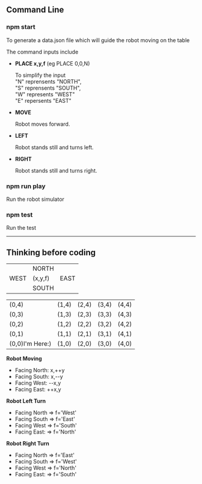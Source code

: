 <h2>Command Line</h2>
<h3>npm start</h3>
<p>To generate a data.json file which will guide the robot moving on the table</p>
<p>The command inputs include</p>
<ul>
  <li>
      <b>PLACE x,y,f</b><span> (eg  PLACE 0,0,N)</span><br/>
      <p>To simplify the input<br/>
      "N" reprensents "NORTH",<br/>
      "S" reprensents "SOUTH",<br/>
      "W" represents "WEST"<br/>
      "E" repersents "EAST"</p>
  </li>
  <li>
    <b>MOVE</b>
    <p>Robot moves forward.</p>
  </li>
  <li>
    <b>LEFT</b>
    <p>Robot stands still and turns left.</p>
  </li>
  <li>
    <b>RIGHT</b>
    <p>Robot stands still and turns right.</p>
  </li>
</ul>
<h3>npm run play</h3>
<p>Run the robot simulator</p>
<h3>npm test</h3>
<p>Run the test</p>
<hr/>

<h2>Thinking before coding</h2>
<table>
  <tr>
    <td></td>
    <td>NORTH</td>
    <td></td>
  </tr>
  <tr>
    <td>WEST</td>
    <td>(x,y,f)</td>
    <td>EAST</td>
  </tr>
  <tr>
    <td></td>
    <td>SOUTH</td>
    <td></td>
  </tr>
</table>
<table>
  <tr>
    <td>(0,4)</td>
    <td>(1,4)</td>
    <td>(2,4)</td>
    <td>(3,4)</td>
    <td>(4,4)</td>
  </tr>
  <tr>
    <td>(0,3)</td>
    <td>(1,3)</td>
    <td>(2,3)</td>
    <td>(3,3)</td>
    <td>(4,3)</td>
  </tr>
  <tr>
    <td>(0,2)</td>
    <td>(1,2)</td>
    <td>(2,2)</td>
    <td>(3,2)</td>
    <td>(4,2)</td>
  </tr>
  <tr>
    <td>(0,1)</td>
    <td>(1,1)</td>
    <td>(2,1)</td>
    <td>(3,1)</td>
    <td>(4,1)</td>
  </tr>
  <tr>
    <td>(0,0)I'm Here:)</td>
    <td>(1,0)</td>
    <td>(2,0)</td>
    <td>(3,0)</td>
    <td>(4,0)</td>
  </tr>
</table>
<b>Robot Moving</b>
<ul>
  <li>
    Facing North: x,++y 
  </li>
  <li>
    Facing South: x,--y 
  </li>
  <li>
    Facing West: --x,y 
  </li>
  <li>
    Facing East: ++x,y 
  </li>
</ul>
<b>Robot Left Turn</b>
<ul>
  <li>
    Facing North  =>  f='West'
  </li>
  <li>
    Facing South  =>  f='East'   
  </li>
  <li>
    Facing West   =>  f='South'
  </li>
  <li>
    Facing East: =>   f='North'
  </li>
</ul>
<b>Robot Right Turn</b>
<ul>
  <li>
    Facing North  =>  f='East'
  </li>
  <li>
    Facing South  =>  f='West'   
  </li>
  <li>
    Facing West   =>  f='North'
  </li>
  <li>
    Facing East: =>   f='South'
  </li>
</ul>

